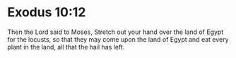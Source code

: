 # Exodus 10:12

Then the Lord said to Moses, Stretch out your hand over the land of Egypt for the locusts, so that they may come upon the land of Egypt and eat every plant in the land, all that the hail has left.

